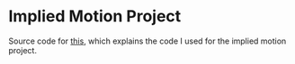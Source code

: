 # Implied Motion Project

Source code for [this](https://candemircan.github.io/implied_motion_docs/), which explains the code I used for the implied motion project.
